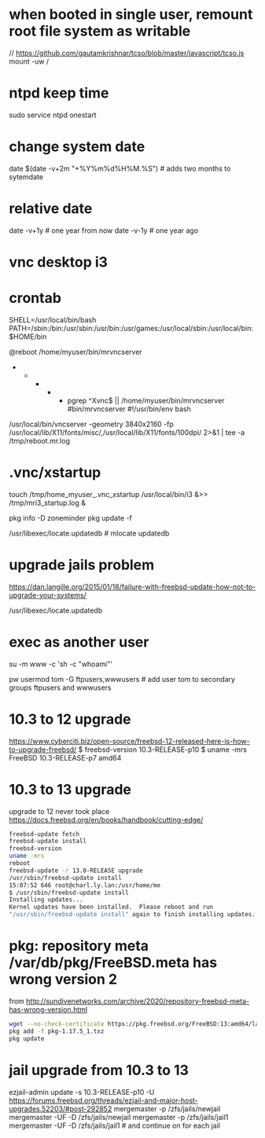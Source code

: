# when booted in single user, remount root file system as writable
// https://github.com/gautamkrishnar/tcso/blob/master/javascript/tcso.js
mount -uw /

# ntpd keep time
sudo service ntpd onestart

# change system date
date $(date -v+2m "+%Y%m%d%H%M.%S") # adds two months to sytemdate

# relative date
date -v+1y # one year from now
date -v-1y # one year ago


# vnc desktop i3
# crontab
SHELL=/usr/local/bin/bash
PATH=/sbin:/bin:/usr/sbin:/usr/bin:/usr/games:/usr/local/sbin:/usr/local/bin:$HOME/bin

@reboot /home/myuser/bin/mrvncserver
* * * * * pgrep ^Xvnc$ || /home/myuser/bin/mrvncserver
#bin/mrvncserver
#!/usr/bin/env bash

/usr/local/bin/vncserver -geometry 3840x2160 -fp /usr/local/lib/X11/fonts/misc/,/usr/local/lib/X11/fonts/100dpi/ 2>&1 | tee -a /tmp/reboot.mr.log
# .vnc/xstartup
touch /tmp/home_myuser_.vnc_xstartup
/usr/local/bin/i3 &>> /tmp/mri3_startup.log &


pkg info -D zoneminder
pkg update -f

/usr/libexec/locate.updatedb # mlocate updatedb


# upgrade jails problem
https://dan.langille.org/2015/01/18/failure-with-freebsd-update-how-not-to-upgrade-your-systems/


/usr/libexec/locate.updatedb

# exec as another user
su -m www -c 'sh -c "whoami"'

pw usermod tom -G ftpusers,wwwusers # add user tom to secondary groups ftpusers and wwwusers

# 10.3 to 12 upgrade
https://www.cyberciti.biz/open-source/freebsd-12-released-here-is-how-to-upgrade-freebsd/
$ freebsd-version
10.3-RELEASE-p10
$ uname -mrs
FreeBSD 10.3-RELEASE-p7 amd64

# 10.3 to 13 upgrade
upgrade to 12 never took place
https://docs.freebsd.org/en/books/handbook/cutting-edge/
```sh
freebsd-update fetch
freebsd-update install
freebsd-version
uname -mrs
reboot
freebsd-update -r 13.0-RELEASE upgrade
/usr/sbin/freebsd-update install
15:07:52 646 root@charl.ly.lan:/usr/home/me
$ /usr/sbin/freebsd-update install
Installing updates...
Kernel updates have been installed.  Please reboot and run
"/usr/sbin/freebsd-update install" again to finish installing updates.
```

# pkg: repository meta /var/db/pkg/FreeBSD.meta has wrong version 2
from http://sundivenetworks.com/archive/2020/repository-freebsd-meta-has-wrong-version.html
```sh
wget --no-check-certificate https://pkg.freebsd.org/FreeBSD:13:amd64/latest/All/pkg-1.17.5_1.txz
pkg add -f pkg-1.17.5_1.txz
pkg update
```

# jail upgrade from 10.3 to 13
ezjail-admin update -s 10.3-RELEASE-p10 -U
https://forums.freebsd.org/threads/ezjail-and-major-host-upgrades.52203/#post-292852
mergemaster -p /zfs/jails/newjail
mergemaster -UF -D /zfs/jails/newjail
mergemaster -p /zfs/jails/jail1
mergemaster -UF -D /zfs/jails/jail1 # and continue on for each jail
